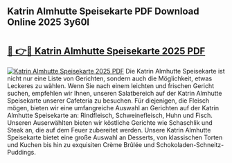 ## Katrin Almhutte Speisekarte PDF Download Online 2025 3y60l

# <h2><a href="http://gc8dfrq.nevu.top/?p=Katrin+Almhutte+Speisekarte">🔗 👉🔴 Katrin Almhutte Speisekarte 2025 PDF</a></h2>

[![Katrin Almhutte Speisekarte 2025 PDF](https://i.imgur.com/dBaPXMq.png)](http://gc8dfrq.nevu.top/?p=Katrin+Almhutte+Speisekarte)
Die Katrin Almhutte Speisekarte ist nicht nur eine Liste von Gerichten, sondern auch die Möglichkeit, etwas Leckeres zu wählen. Wenn Sie nach einem leichten und frischen Gericht suchen, empfehlen wir Ihnen, unseren Salatbereich auf der Katrin Almhutte Speisekarte unserer Cafeteria zu besuchen. Für diejenigen, die Fleisch mögen, bieten wir eine umfangreiche Auswahl an Gerichten auf der Katrin Almhutte Speisekarte an: Rindfleisch, Schweinefleisch, Huhn und Fisch. Unseren Auserwählten bieten wir köstliche Gerichte wie Schaschlik und Steak an, die auf dem Feuer zubereitet werden. Unsere Katrin Almhutte Speisekarte bietet eine große Auswahl an Desserts, von klassischen Torten und Kuchen bis hin zu exquisiten Crème Brûlée und Schokoladen-Schneitz-Puddings.
